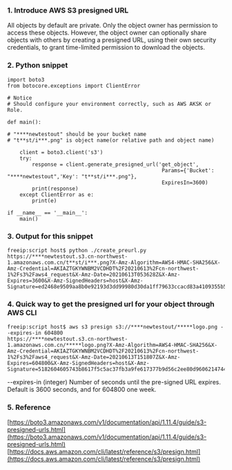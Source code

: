 ### 1. Introduce AWS S3 presigned URL  
All objects by default are private. Only the object owner has permission to access these objects. However, the object owner can optionally share objects with others by creating a presigned URL, using their own security credentials, to grant time-limited permission to download the objects.

### 2. Python snippet  
```
import boto3
from botocore.exceptions import ClientError

# Notice
# Should configure your environment correctly, such as AWS AKSK or Role.

def main():

# "****newtestout" should be your bucket name
# "t**st/i***.png" is object name(or relative path and object name)

    client = boto3.client('s3')
    try:
        response = client.generate_presigned_url('get_object',
                                                  Params={'Bucket': "****newtestout",'Key': "t**st/i***.png"},
                                                  ExpiresIn=3600)
        print(response)
    except ClientError as e:
        print(e)

if __name__ == '__main__':
    main()   
```

### 3. Output for this snippet  
```
freeip:script host$ python ./create_preurl.py 
https://****newtestout.s3.cn-northwest-1.amazonaws.com.cn/t**st/i***.png?X-Amz-Algorithm=AWS4-HMAC-SHA256&X-Amz-Credential=AKIAZTGKYWNBM2VCDHDT%2F20210613%2Fcn-northwest-1%2Fs3%2Faws4_request&X-Amz-Date=20210613T053628Z&X-Amz-Expires=3600&X-Amz-SignedHeaders=host&X-Amz-Signature=ed2468e9509aa8b0e92193d3dd99980d30da1ff79633ccacd83a4109355b53fd
```

### 4. Quick way to get the presigned url for your object through AWS CLI  
```
freeip:script host$ aws s3 presign s3://****newtestout/*****logo.png --expires-in 604800
https://****newtestout.s3.cn-northwest-1.amazonaws.com.cn/*****logo.png?X-Amz-Algorithm=AWS4-HMAC-SHA256&X-Amz-Credential=AKIAZTGKYWNBM2VCDHDT%2F20210613%2Fcn-northwest-1%2Fs3%2Faws4_request&X-Amz-Date=20210613T151807Z&X-Amz-Expires=604800&X-Amz-SignedHeaders=host&X-Amz-Signature=5182604605743b8617f5c5ac37fb3a9fe617377b9d56c2ee80d960621474460c
```
--expires-in (integer) Number of seconds until the pre-signed URL expires. Default is 3600 seconds, and for 604800 one week.

### 5. Reference
[https://boto3.amazonaws.com/v1/documentation/api/1.11.4/guide/s3-presigned-urls.html](https://boto3.amazonaws.com/v1/documentation/api/1.11.4/guide/s3-presigned-urls.html)
[https://docs.aws.amazon.com/cli/latest/reference/s3/presign.html](https://docs.aws.amazon.com/cli/latest/reference/s3/presign.html)
